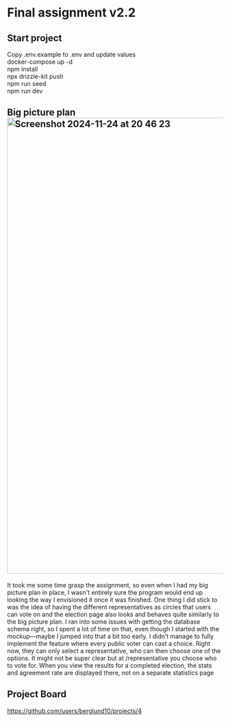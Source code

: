 # Final assignment v2.2

## Start project

Copy .env.example to .env and update values  
docker-compose up -d  
npm install  
npx drizzle-kit push  
npm run seed  
npm run dev

## Big picture plan<img width="1062" alt="Screenshot 2024-11-24 at 20 46 23" src="https://github.com/user-attachments/assets/959502cf-ff10-48d8-99a1-15ebd836e05b">

It took me some time grasp the assignment, so even when I had my big picture plan in place, I wasn't entirely sure the program would end up looking the way I envisioned it once it was finished. One thing I did stick to was the idea of having the different representatives as circles that users can vote on and the election page also looks and behaves quite similarly to the big picture plan. I ran into some issues with getting the database schema right, so I spent a lot of time on that, even though I started with the mockup—maybe I jumped into that a bit too early. I didn’t manage to fully implement the feature where every public voter can cast a choice. Right now, they can only select a representative, who can then choose one of the options. It might not be super clear but at /representative you choose who to vote for. When you view the results for a completed election, the stats and agreement rate are displayed there, not on a separate statistics page

## Project Board

https://github.com/users/berglund10/projects/4
